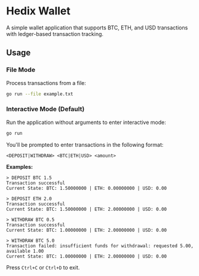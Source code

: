 # Hedix Wallet

A simple wallet application that supports BTC, ETH, and USD transactions with ledger-based transaction tracking.

## Usage

### File Mode

Process transactions from a file:

```bash
go run --file example.txt
```

### Interactive Mode (Default)

Run the application without arguments to enter interactive mode:

```bash
go run
```

You'll be prompted to enter transactions in the following format:

```
<DEPOSIT|WITHDRAW> <BTC|ETH|USD> <amount>
```

**Examples:**

```
> DEPOSIT BTC 1.5
Transaction successful
Current State: BTC: 1.50000000 | ETH: 0.00000000 | USD: 0.00

> DEPOSIT ETH 2.0
Transaction successful
Current State: BTC: 1.50000000 | ETH: 2.00000000 | USD: 0.00

> WITHDRAW BTC 0.5
Transaction successful
Current State: BTC: 1.00000000 | ETH: 2.00000000 | USD: 0.00

> WITHDRAW BTC 5.0
Transaction failed: insufficient funds for withdrawal: requested 5.00, available 1.00
Current State: BTC: 1.00000000 | ETH: 2.00000000 | USD: 0.00
```

Press `Ctrl+C` or `Ctrl+D` to exit.

